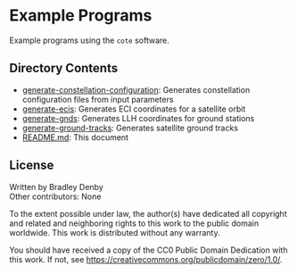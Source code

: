 # Example Programs

Example programs using the `cote` software.

## Directory Contents

* [generate-constellation-configuration](generate-constellation-configuration):
  Generates constellation configuration files from input parameters
* [generate-ecis](generate-ecis/README.md): Generates ECI coordinates for a
  satellite orbit
* [generate-gnds](generate-gnds/README.md): Generates LLH coordinates for ground
  stations
* [generate-ground-tracks](generate-ground-tracks/README.md): Generates
  satellite ground tracks
* [README.md](README.md): This document

## License

Written by Bradley Denby  
Other contributors: None

To the extent possible under law, the author(s) have dedicated all copyright and
related and neighboring rights to this work to the public domain worldwide. This
work is distributed without any warranty.

You should have received a copy of the CC0 Public Domain Dedication with this
work. If not, see <https://creativecommons.org/publicdomain/zero/1.0/>.
